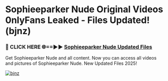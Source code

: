 # Sophieeparker Nude Original Videos 0nlyFans Leaked - Files Updated! (bjnz)

<h3>🔴 CLICK HERE 🌐==►► <a href="https://tinyurl.com/52m3yx9h" rel="nofollow">Sophieeparker Nude Updated Files</a></h3>

Get Sophieeparker Nude and all content. Now you can access all videos and pictures of Sophieeparker Nude. New Updated Files 2025!

[![bjnz](https://i.imgur.com/TnHtlc8.gif)](https://tinyurl.com/52m3yx9h)
